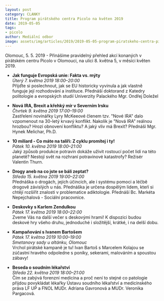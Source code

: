 ```yaml
---
layout: post
category: CLANKY
title: Program pirátského centra Picolo na květen 2019
date: 2019-05-05
tags: 
- picolo
author: Mediální odbor
image: assets/img/articles/2019/2019-05-05-program-piratskeho-centra-picolo-na-kveten-2019.jpg  #751x422 pixelu
---
```

Olomouc, 5. 5. 2019 - Přinášíme pravidelný přehled akcí konaných v pirátském centru Picolo v Olomouci, na ulici 8. května 5, v měsíci květen 2019.

* **Jak funguje Evropská unie: Fakta vs. mýty**  
*Úterý 7. května 2019 18:00–20:00*  
Přijďte si poslechnout, jak se EU historicky vyvinula a jak vlastně funguje její rozhodování a instituce. Přednáší doktorand z Katedry politologie a evropských studií Univerzity Palackého Mgr. Ondřej Doležel

* **Nová IRA, Brexit a křehký mír v Severním Irsku**  
*Čtvrtek 9. května 2019 17:00–19:00*  
Zastřelení novinářky Lyry McKeeové členem tzv. "Nové IRA" dalo vzpomenout na 30-letý krvavý konflikt. Nakolik je "Nová IRA" reálnou hrozbou? Hrozí obnovení konfliktu? A jaký vliv má Brexit? Přednáší Mgr. Hynek Melichar, Ph.D.

* **10 miliard - Co máte na talíři: Z cyklu promítej i ty!**  
*Pátek 10. května 2019 18:00–21:00*  
Jaký způsob produkce potravin dokáže uživit rostoucí počet lidí na této planetě? Nestojí svět na rozhraní potravinové katastrofy? Režisér Valentin Thurn.

* **Drogy aneb na co jste se báli zeptat?**  
*Středa 15. května 2019 19:00–22:00*  
Přednáška o drogách, jejích účincích, ale i systému pomoci a léčbě drogově závislých u nás. Přednáška je určena dospělým lidem, kteŕí si chtějí rozšířit znalosti v problematice adiktologie. Přednáší Bc. Markéta Nepejchalová - Sociální pracovnice.

* **Deskovky s Karlem Zendulkou**  
*Pátek 17. května 2019 18:00–22:00*  
Zveme Vás na další večer s deskovými hrami! K dispozici budou deskové hry všeho druhu, jednoduché i složitější, krátké, i na delší dobu.

* **Kampaňování s Ivanem Bartošem**  
*Pátek 17. května 2019 10:00–19:00  
Smetanovy sady u altánku, Olomouc*  
Vrchol pirátské kampaně je tu! Ivan Bartoš s Marcelem Kolajou se zúčastní hravého odpoledne s poníky, sekerami, malováním a spoustou zábavy!

* **Beseda o soudním lékařství**  
*Středa 22. května 2019 18:00–21:00*  
Čím se zabývá forenzní medicína a proč není to stejné co patologie přijdou povykládat lékařky Ústavu soudního lékařství a medicínského práva LF UP a FNOL MUDr. Adriana Gavronová a MUDr. Veronika Pargacová.
